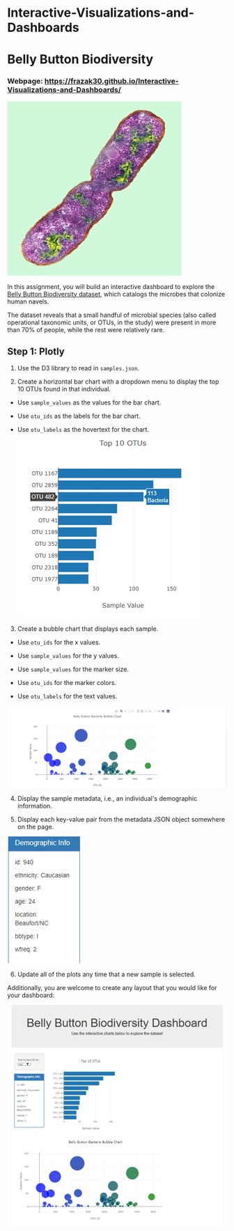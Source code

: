 # Interactive-Visualizations-and-Dashboards
# Belly Button Biodiversity

### Webpage: https://frazak30.github.io/Interactive-Visualizations-and-Dashboards/

![Bacteria by filterforge.com](Codes/Images/bacteria.jpg)

In this assignment, you will build an interactive dashboard to explore the [Belly Button Biodiversity dataset](http://robdunnlab.com/projects/belly-button-biodiversity/), which catalogs the microbes that colonize human navels.

The dataset reveals that a small handful of microbial species (also called operational taxonomic units, or OTUs, in the study) were present in more than 70% of people, while the rest were relatively rare.

## Step 1: Plotly

1. Use the D3 library to read in `samples.json`.

2. Create a horizontal bar chart with a dropdown menu to display the top 10 OTUs found in that individual.

* Use `sample_values` as the values for the bar chart.

* Use `otu_ids` as the labels for the bar chart.

* Use `otu_labels` as the hovertext for the chart.

  ![bar Chart](Codes/Images/top10.png)

3. Create a bubble chart that displays each sample.

* Use `otu_ids` for the x values.

* Use `sample_values` for the y values.

* Use `sample_values` for the marker size.

* Use `otu_ids` for the marker colors.

* Use `otu_labels` for the text values.

![Bubble Chart](Codes/Images/bubblechart.png)

4. Display the sample metadata, i.e., an individual's demographic information.

5. Display each key-value pair from the metadata JSON object somewhere on the page.

![demo](Codes/Images/demo.png)

6. Update all of the plots any time that a new sample is selected.

Additionally, you are welcome to create any layout that you would like for your dashboard:

![main](Codes/Images/webpage.png)

